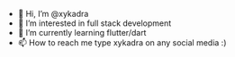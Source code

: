- 👋 Hi, I’m @xykadra
- 👀 I’m interested in full stack development
- 🌱 I’m currently learning flutter/dart
- 📫 How to reach me type xykadra on any social media :)


